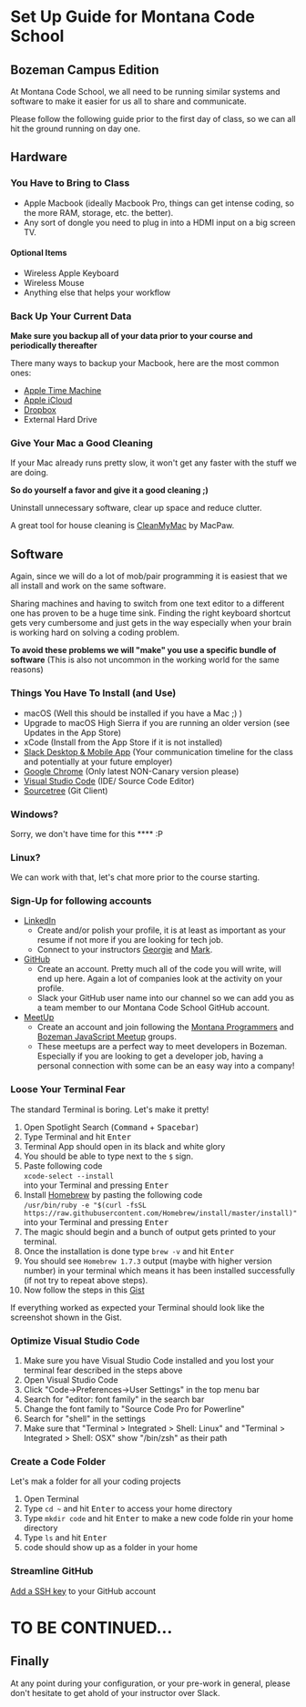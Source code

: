 # Set Up Guide for Montana Code School

## Bozeman Campus Edition

At Montana Code School, we all need to be running similar systems and software to make it easier for us all to share and communicate.

Please follow the following guide prior to the first day of class, so we can all hit the ground running on day one.

## Hardware

### You Have to Bring to Class

- Apple Macbook (ideally Macbook Pro, things can get intense coding, so the more RAM, storage, etc. the better).
- Any sort of dongle you need to plug in into a HDMI input on a big screen TV.

#### Optional Items

- Wireless Apple Keyboard
- Wireless Mouse
- Anything else that helps your workflow

### Back Up Your Current Data

**Make sure you backup all of your data prior to your course and periodically thereafter**

There many ways to backup your Macbook, here are the most common ones:

- [Apple Time Machine](https://support.apple.com/mac-backup/)
- [Apple iCloud](https://support.apple.com/mac-backup/)
- [Dropbox](https://www.dropbox.com/)
- External Hard Drive

### Give Your Mac a Good Cleaning

If your Mac already runs pretty slow, it won't get any faster with the stuff we are doing.

**So do yourself a favor and give it a good cleaning ;)**

Uninstall unnecessary software, clear up space and reduce clutter.

A great tool for house cleaning is [CleanMyMac](https://macpaw.com/cleanmymac) by MacPaw.

## Software

Again, since we will do a lot of mob/pair programming it is easiest that we all install and work on the same software.

Sharing machines and having to switch from one text editor to a different one has proven to be a huge time sink. Finding the right keyboard shortcut gets very cumbersome and just gets in the way especially when your brain is working hard on solving a coding problem.

**To avoid these problems we will "make" you use a specific bundle of software** (This is also not uncommon in the working world for the same reasons)

### Things You Have To Install (and Use)

- macOS (Well this should be installed if you have a Mac ;) )
- Upgrade to macOS High Sierra if you are running an older version (see Updates in the App Store)
- xCode (Install from the App Store if it is not installed)
- [Slack Desktop & Mobile App](https://slack.com/downloads/) (Your communication timeline for the class and potentially at your future employer)
- [Google Chrome](https://www.google.com/chrome/) (Only latest NON-Canary version please)
- [Visual Studio Code](https://code.visualstudio.com/download) (IDE/ Source Code Editor)
- [Sourcetree](https://www.sourcetreeapp.com/) (Git Client)

### Windows?

Sorry, we don't have time for this \*\*\*\* :P

### Linux?

We can work with that, let's chat more prior to the course starting.

### Sign-Up for following accounts

- [LinkedIn](http://linkedin.com)
  - Create and/or polish your profile, it is at least as important as your resume if not more if you are looking for tech job.
  - Connect to your instructors [Georgie](https://www.linkedin.com/in/georgiekirschner/) and [Mark](https://www.linkedin.com/in/mark-buckner/).
- [GitHub](http://github.com)
  - Create an account. Pretty much all of the code you will write, will end up here. Again a lot of companies look at the activity on your profile.
  - Slack your GitHub user name into our channel so we can add you as a team member to our Montana Code School GitHub account.
- [MeetUp](https://www.meetup.com/)
  - Create an account and join following the [Montana Programmers](https://www.meetup.com/Montana-Programmers/) and [Bozeman JavaScript Meetup](https://www.meetup.com/Bozeman-JavaScript-Meetup/) groups.
  - These meetups are a perfect way to meet developers in Bozeman. Especially if you are looking to get a developer job, having a personal connection with some can be an easy way into a company!

### Loose Your Terminal Fear

The standard Terminal is boring. Let's make it pretty!

1. Open Spotlight Search (<kbd>Command</kbd> + <kbd>Spacebar</kbd>)
2. Type Terminal and hit <kbd>Enter</kbd>
3. Terminal App should open in its black and white glory
4. You should be able to type next to the `$` sign.
5. Paste following code<br>`xcode-select --install`<br>into your Terminal and pressing <kbd>Enter</kbd>
6. Install [Homebrew](https://brew.sh/) by pasting the following code<br>`/usr/bin/ruby -e "$(curl -fsSL https://raw.githubusercontent.com/Homebrew/install/master/install)"`<br>into your Terminal and pressing <kbd>Enter</kbd>
7. The magic should begin and a bunch of output gets printed to your terminal.
8. Once the installation is done type `brew -v` and hit <kbd>Enter</kbd>
9. You should see `Homebrew 1.7.3` output (maybe with higher version number) in your terminal which means it has been installed successfully (if not try to repeat above steps).
10. Now follow the steps in this [Gist](https://gist.github.com/ZenLulz/c812f70fc86ebdbb189d9fb82f98197e)

If everything worked as expected your Terminal should look like the screenshot shown in the Gist.

### Optimize Visual Studio Code

1. Make sure you have Visual Studio Code installed and you lost your terminal fear described in the steps above
2. Open Visual Studio Code
3. Click "Code->Preferences->User Settings" in the top menu bar
4. Search for "editor: font family" in the search bar
5. Change the font family to "Source Code Pro for Powerline"
6. Search for "shell" in the settings
7. Make sure that "Terminal > Integrated > Shell: Linux" and "Terminal > Integrated > Shell: OSX" show "/bin/zsh" as their path

### Create a Code Folder

Let's mak a folder for all your coding projects

1. Open Terminal
2. Type `cd ~` and hit <kbd>Enter</kbd> to access your home directory
3. Type `mkdir code` and hit <kbd>Enter</kbd> to make a new code folde rin your home directory
4. Type `ls` and hit <kbd>Enter</kbd>
5. code should show up as a folder in your home

### Streamline GitHub

[Add a SSH key](https://help.github.com/articles/adding-a-new-ssh-key-to-your-github-account/) to your GitHub account

# TO BE CONTINUED...

## Finally

At any point during your configuration, or your pre-work in general, please don't hesitate to get ahold of your instructor over Slack.
